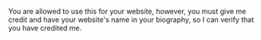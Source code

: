 You are allowed to use this for your website, however, you must give me credit and have your website's name in your biography, so I can verify that you have credited me.

